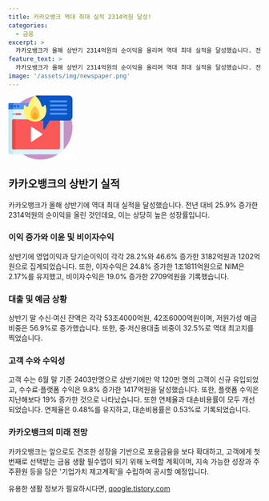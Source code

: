 ```yaml
---
title: 카카오뱅크 역대 최대 실적 2314억원 달성!
categories:
  - 금융
excerpt: >
  카카오뱅크가 올해 상반기 2314억원의 순이익을 올리며 역대 최대 실적을 달성했습니다. 전년 동기 대비 25.9% 증가한 이익으로, 영업이익과 당기순이익은 각각 28.2%, 46.6% 증가했습니다. 중저신용대출 비중은 32.5%로 역대 최고치를 기록하며, 고객 수도 상반기에만 약 120만 명의 신규 고객이 유입됐습니다. 불확실한 외부 환경에도 불구하고 안정적인 성장을 보이며, 지속 가능한 성장과 주주환원 등을 포함한 기업가치 제고계획을 수립할 계획이라고 합니다.
feature_text: >
  카카오뱅크가 올해 상반기 2314억원의 순이익을 올리며 역대 최대 실적을 달성했습니다. 전년 동기 대비 25.9% 증가한 이익으로, 영업이익과 당기순이익은 각각 28.2%, 46.6% 증가했습니다. 중저신용대출 비중은 32.5%로 역대 최고치를 기록하며, 고객 수도 상반기에만 약 120만 명의 신규 고객이 유입됐습니다. 불확실한 외부 환경에도 불구하고 안정적인 성장을 보이며, 지속 가능한 성장과 주주환원 등을 포함한 기업가치 제고계획을 수립할 계획이라고 합니다.
image: '/assets/img/newspaper.png'
---
```


<p><img src="/assets/img/news.png" alt="rentncar 속보" /></p>

<h2 data-ke-size="size26">카카오뱅크의 상반기 실적</h2>

<p data-ke-size="size16">카카오뱅크가 올해 상반기에 역대 최대 실적을 달성했습니다. 전년 대비 25.9% 증가한 2314억원의 순이익을 올린 것인데요, 이는 상당히 높은 성장률입니다.</p>

<h3>이익 증가와 이윤 및 비이자수익</h3>

<p data-ke-size="size16">상반기에 영업이익과 당기순이익이 각각 28.2%와 46.6% 증가한 3182억원과 1202억원으로 집계되었습니다. 또한, 이자수익은 24.8% 증가한 1조1811억원으로 NIM은 2.17%를 유지했고, 비이자수익은 19.0% 증가한 2709억원을 기록했습니다.</p>

<h3>대출 및 예금 상황</h3>

<p data-ke-size="size16">상반기 말 수신·여신 잔액은 각각 53조4000억원, 42조6000억원이며, 저원가성 예금 비중은 56.9%로 증가했습니다. 또한, 중·저신용대출 비중이 32.5%로 역대 최고치를 찍었습니다.</p>

<h3>고객 수와 수익성</h3>

<p data-ke-size="size16">고객 수는 6월 말 기준 2403만명으로 상반기에만 약 120만 명의 고객이 신규 유입되었고, 수수료·플랫폼 수익은 9.8% 증가한 1417억원을 달성했습니다. 또한, 플랫폼 수익은 지난해보다 19% 증가한 것으로 나타났습니다. 또한 연체율과 대손비용률이 모두 개선되었습니다. 연체율은 0.48%를 유지하고, 대손비용률은 0.53%로 기록되었습니다.</p>

<h3>카카오뱅크의 미래 전망</h3>

<p data-ke-size="size16">카카오뱅크는 앞으로도 견조한 성장을 기반으로 포용금융을 보다 확대하고, 고객에게 첫 번째로 선택받는 금융 생활 필수앱이 되기 위해 노력할 계획이며, 지속 가능한 성장과 주주환원 등을 담은 '기업가치 제고계획'을 수립하여 공시할 예정입니다.</p>
유용한 생활 정보가 필요하시다면, <a href="https://qoogle.tistory.com" rel="dofollow">qoogle.tistory.com</a>


